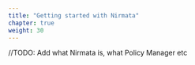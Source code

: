 ```yaml
---
title: "Getting started with Nirmata"
chapter: true
weight: 30
---
```


//TODO: Add what Nirmata is, what Policy Manager etc